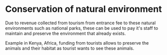 # Conservation of natural environment
Due to revenue collected from tourism from entrance fee to these natural environments such as national parks, these can be used to pay it's staff to maintain and preserve the environment that already exists.

Example in Kenya, Africa, funding from tourists allows to preserve the animals and their habitat as tourist wants to see these animals.